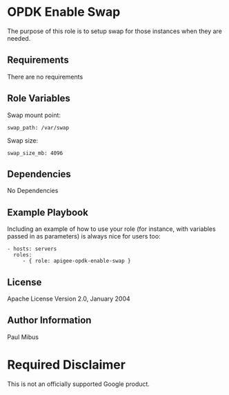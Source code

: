 OPDK Enable Swap
=========

The purpose of this role is to setup swap for those instances when they are needed. 

Requirements
------------

There are no requirements

Role Variables
--------------

Swap mount point:

    swap_path: /var/swap
    
Swap size:
    
    swap_size_mb: 4096

Dependencies
------------

No Dependencies

Example Playbook
----------------

Including an example of how to use your role (for instance, with variables passed in as parameters) is always nice for users too:

    - hosts: servers
      roles:
         - { role: apigee-opdk-enable-swap }

License
-------

Apache License Version 2.0, January 2004

Author Information
------------------

Paul Mibus
<!-- BEGIN Google Required Disclaimer -->

# Required Disclaimer

This is not an officially supported Google product.
<!-- END Google Required Disclaimer -->
